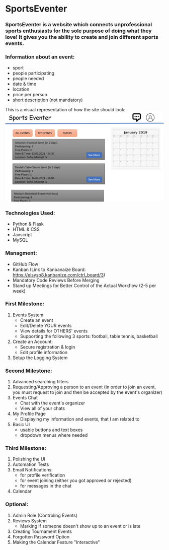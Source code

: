 
# SportsEventer

### SportsEventer is a website which connects unprofessional sports enthusiasts for the sole purpose of doing what they love! It gives you the ability to create and join different sports events.

### Information about an event:
  - sport
  - people participating
  - people needed
  - date & time
  - location
  - price per person
  - short description (not mandatory)

This is a visual representation of how the site should look:
![Image of the UI](/images/UI_Goal.jpg)



### Technologies Used:
  - Python & Flask
  - HTML & CSS
  - Javscript
  - MySQL
  

### Managment:
  - GitHub Flow
  - Kanban (Link to Kanbanaize Board: https://elsysp8.kanbanize.com/ctrl_board/3)
  - Mandatory Code Reviews Before Merging
  - Stand up Meetings for Better Control of the Actual Workflow (2-5 per week)

### First Milestone:
  1. Events System:
     - Create an event
     - Edit/Delete YOUR events
     - View details for OTHERS' events
     - Supporting the following 3 sports: football, table tennis, basketball
  2. Create an Account:
     - Secure registration & login
     - Edit profile information
  3. Setup the Logging System
  
### Second Milestone:
  1. Advanced searching filters
  2. Requesting/Approving a person to an event (In order to join an event, you must request to join and then be accepted by the event's organizer)
  3.  Events Chat
      - Chat with the event's organizer
      - View all of your chats
  4. My Profile Page
     - Displaying my information and events, that I am related to
  5. Basic UI
	 - usable buttons and text boxes
	 - dropdown menus where needed
  
### Third Milestone:
  1. Polishing the UI
  2. Automation Tests
  3. Email Notifications:
	 - for profile verification
	 - for event joining (either you got approved or rejected)
	 - for messages in the chat
  4. Calendar
  
### Optional:
  1. Admin Role (Controling Events)
  2. Reviews System
	 - Marking if someone doesn't show up to an event or is late
  3. Creating Tournament Events
  4. Forgotten Password Option
  5. Making the Calendar Feature "Interactive"
